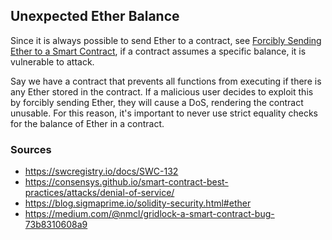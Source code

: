 ## Unexpected Ether Balance

Since it is always possible to send Ether to a contract, see [Forcibly Sending Ether to a Smart Contract](/attacks/forcibly-sending-ether.md), if a contract assumes a specific balance, it is vulnerable to attack.

Say we have a contract that prevents all functions from executing if there is any Ether stored in the contract. If a malicious user decides to exploit this by forcibly sending Ether, they will cause a DoS, rendering the contract unusable. For this reason, it's important to never use strict equality checks for the balance of Ether in a contract.

### Sources

- https://swcregistry.io/docs/SWC-132
- https://consensys.github.io/smart-contract-best-practices/attacks/denial-of-service/
- https://blog.sigmaprime.io/solidity-security.html#ether
- https://medium.com/@nmcl/gridlock-a-smart-contract-bug-73b8310608a9
